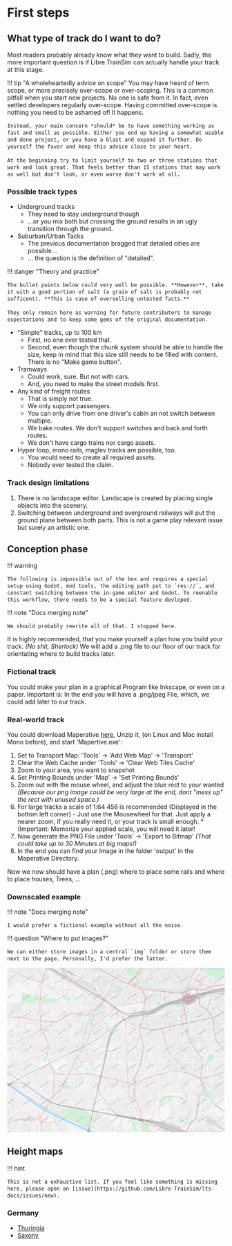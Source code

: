 # First steps

## What type of track do I want to do?

Most readers probably already know what they want to build. Sadly, the more important question is if Libre TrainSim can actually handle your track at this stage.

!!! tip "A wholeheartedly advice on scope"
	You may have heard of term scope, or more precisely over-scope or over-scoping. This is a common pitfall when you start new projects. No one is safe from it. In fact, even settled developers regularly over-scope. Having committed over-scope is nothing you need to be ashamed of! It happens.
	
	Instead, your main concern *should* be to have something working as fast and small as possible. Either you end up having a somewhat usable and done project, or you have a blast and expand it further. Do yourself the favor and keep this advice close to your heart.

	At the beginning try to limit yourself to two or three stations that work and look great. That feels better than 15 stations that may work as well but don't look, or even worse don't work at all.

### Possible track types

  - Underground tracks
    - They need to stay underground though
    - ...or you mix both but crossing the ground results in an ugly transition through the ground.
  - Suburban/Urban Tacks
    - The previous documentation bragged that detailed cities are possible...
    - ... the question is the definition of "detailed".

!!! danger "Theory and practice"
	
	The bullet points below could very well be possible. **However**, take it with a good portion of salt (a grain of salt is probably not sufficent). **This is case of overselling untested facts.**
	
	They only remain here as warning for future contributers to manage expectations and to keep some gems of the original documentation.

  - "Simple" tracks, up to 100 km
    - First, no one ever tested that.
    - Second, even though the chunk system should be able to handle the size, keep in mind that this size still needs to be filled with content. There is no "Make game button".
  - Tramways
    - Could work, sure. But not with cars.
    - And, you need to make the street models first.
  - Any kind of freight routes
    - That is simply not true.
    - We only support passengers.
    - You can only drive from one driver's cabin an not switch between multiple.
    - We bake routes. We don't support switches and back and forth routes.
    - We don't have cargo trains nor cargo assets.
  - Hyper loop, mono rails, maglev tracks are possible, too.
    - You would need to create all required assets.
    - Nobody ever tested the claim.

### Track design limitations

  1. There is no landscape editor. Landscape is created by placing single objects into the scenery.
  2. Switching between underground and overground railways will put the ground plane between both parts. This is not a game play relevant issue but surely an artistic one.

## Conception phase

!!! warning

	The following is impossible out of the box and requires a special setup using Godot, mod tools, the editing path put to `res://`, and constant switching between the in-game editor and Godot. To reenable this workflow, there needs to be a special feature devloped.

!!! note "Docs merging note"

	We should probably rewrite all of that. I stopped here.

It is highly recommended, that you make yourself a plan how you build your track. *(No shit, Sherlock)*
We will add a .png file to our floor of our track for orientating where to build tracks later.

### Fictional track

You could make your plan in a graphical Program like Inkscape, or even on a paper. Important is: In the end you will have a .png/jpeg File, which, we could add later to our track.

### Real-world track

You could download Maperative [here](http://maperitive.net/), Unzip it, (on Linux and Mac install Mono before), and start 'Mapertive.exe':

  1. Set to Transport Map: 'Tools' -> 'Add Web Map' -> 'Transport'
  2. Clear the Web Cache under 'Tools' -> 'Clear Web Tiles Cache'
  3. Zoom to your area, you want to snapshot
  4. Set Printing Bounds  under 'Map' -> 'Set Printing Bounds'
  5. Zoom out with the mouse wheel, and adjust the blue rect to your wanted *(Because our png image could be very large at the end, dont "mess up" the rect with unused space.)*
  6. For large tracks a scale of 1:64 458 is recommended (Displayed in the bottom left corner) - Just use the Mousewheel for that. Just apply a nearer zoom, if you really need it, or your track is small enough. *(Important: Memorize your applied scale, you will need it later! 
  7. Now generate the PNG File under 'Tools' -> 'Export to Bitmap' *(That could take up to 30 Minutes at big maps!)*
  8. In the end you can find your Image in the folder 'output' in the Maperative Directory.

Now we now should have a plan (.png) where to place some rails and where to place houses, Trees, ...

### Downscaled example

!!! note "Docs merging note"

	I would prefer a fictional example without all the noise.

!!! question "Where to put images?"

	We can either store images in a central `img` folder or store them next to the page. Personally, I'd prefer the latter.

![Example Image](01-imgs/map_example.png)

## Height maps

!!! hint

	This is not a exhaustive list. If you feel like something is missing here, please open an [issue](https://github.com/Libre-TrainSim/lts-docs/issues/new).

### Germany

  - [Thuringia](https://de-de.topographic-map.com/maps/64wh/Th%C3%BCringen/)
  - [Saxony](https://www.geodaten.sachsen.de/digitale-hoehenmodelle-3994.html)
